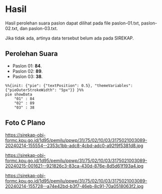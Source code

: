 # Hasil

Hasil perolehan suara paslon dapat dilihat pada file paslon-01.txt, paslon-02.txt, dan paslon-03.txt.

Jika tidak ada, artinya data tersebut belum ada pada SIREKAP.

## Perolehan Suara

 * Paslon 01: **84**.
 * Paslon 02: **89**.
 * Paslon 03: **38**.

```mermaid
%%{init: {"pie": {"textPosition": 0.5}, "themeVariables": {"pieOuterStrokeWidth": "5px"}} }%%
pie showData
    "01" : 84
    "02" : 89
    "03" : 38
```
## Foto C Plano

https://sirekap-obj-formc.kpu.go.id/1d95/pemilu/ppwp/31/75/02/10/03/3175021003089-20240214-155554--2353c1bb-adc8-4cbd-adc0-a92f9f5381d8.jpg

https://sirekap-obj-formc.kpu.go.id/1d95/pemilu/ppwp/31/75/02/10/03/3175021003089-20240215-001621--921826c3-83ca-430d-876e-8d5d61f193a4.jpg

https://sirekap-obj-formc.kpu.go.id/1d95/pemilu/ppwp/31/75/02/10/03/3175021003089-20240214-155728--a74e42bd-b3f7-46eb-8c91-70a0518063f2.jpg
